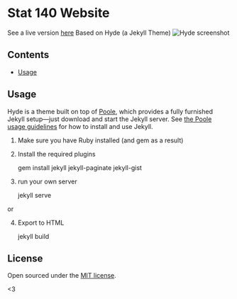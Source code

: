 # Stat 140 Website

See a live version [here](https://dibya.xyz/stat140/)
Based on Hyde (a Jekyll Theme)
![Hyde screenshot](https://f.cloud.github.com/assets/98681/1831228/42af6c6a-7384-11e3-98fb-e0b923ee0468.png)


## Contents

- [Usage](#usage)


## Usage

Hyde is a theme built on top of [Poole](https://github.com/poole/poole), which provides a fully furnished Jekyll setup—just download and start the Jekyll server. See [the Poole usage guidelines](https://github.com/poole/poole#usage) for how to install and use Jekyll.


1) Make sure you have Ruby installed (and gem as a result)
2) Install the required plugins
    
    gem install jekyll jekyll-paginate jekyll-gist

3) run your own server
    
    jekyll serve

or 

4) Export to HTML

    jekyll build

## License

Open sourced under the [MIT license](LICENSE.md).

<3
